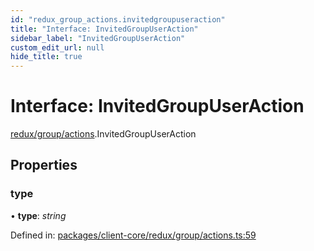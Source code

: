 ```yaml
---
id: "redux_group_actions.invitedgroupuseraction"
title: "Interface: InvitedGroupUserAction"
sidebar_label: "InvitedGroupUserAction"
custom_edit_url: null
hide_title: true
---
```


# Interface: InvitedGroupUserAction

[redux/group/actions](../modules/redux_group_actions.md).InvitedGroupUserAction

## Properties

### type

• **type**: *string*

Defined in: [packages/client-core/redux/group/actions.ts:59](https://github.com/xr3ngine/xr3ngine/blob/56376a778/packages/client-core/redux/group/actions.ts#L59)
